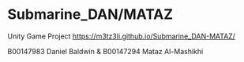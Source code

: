 # Submarine_DAN/MATAZ
 Unity Game Project
 https://m3tz3li.github.io/Submarine_DAN-MATAZ/
 
 B00147983 Daniel Baldwin & 
 B00147294 Mataz Al-Mashikhi
